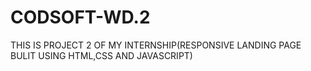 # CODSOFT-WD.2
THIS IS PROJECT 2 OF MY INTERNSHIP(RESPONSIVE LANDING PAGE BULIT USING HTML,CSS AND JAVASCRIPT)
